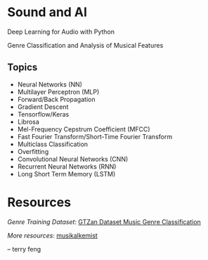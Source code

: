 # Sound and AI

Deep Learning for Audio with Python

Genre Classification and Analysis of Musical Features

## Topics

- Neural Networks (NN)
- Multilayer Perceptron (MLP)
- Forward/Back Propagation
- Gradient Descent
- Tensorflow/Keras
- Librosa
- Mel-Frequency Cepstrum Coefficient (MFCC)
- Fast Fourier Transform/Short-Time Fourier Transform
- Multiclass Classification
- Overfitting
- Convolutional Neural Networks (CNN)
- Recurrent Neural Networks (RNN)
- Long Short Term Memory (LSTM)

# Resources

*Genre Training Dataset*: [GTZan Dataset Music Genre Classification](https://www.kaggle.com/andradaolteanu/gtzan-dataset-music-genre-classification)

*More resources*: [musikalkemist](https://github.com/musikalkemist/DeepLearningForAudioWithPython)

&ndash; terry feng

